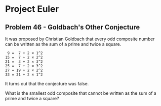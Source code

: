 # Project Euler

## Problem 46 - Goldbach's Other Conjecture

It was proposed by Christian Goldbach that every odd composite number can be written as the sum of a prime and twice a square.

     9 =  7 + 2 × 1^2
    15 =  7 + 2 × 2^2
    21 =  3 + 2 × 3^2
    25 =  7 + 2 × 3^2
    27 = 19 + 2 × 2^2
    33 = 31 + 2 × 1^2

It turns out that the conjecture was false.

What is the smallest odd composite that cannot be written as the sum of a prime and twice a square?
